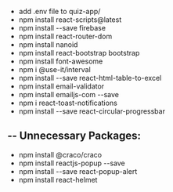 - add .env file to quiz-app/
- npm install react-scripts@latest
- npm install --save firebase
- npm install react-router-dom
- npm install nanoid
- npm install react-bootstrap bootstrap
- npm install font-awesome
- npm i @use-it/interval
- npm install --save react-html-table-to-excel
- npm install email-validator
- npm install emailjs-com --save
- npm i react-toast-notifications
- npm install --save react-circular-progressbar

--
Unnecessary Packages:
--

- npm install @craco/craco
- npm install reactjs-popup --save
- npm install --save react-popup-alert
- npm install react-helmet